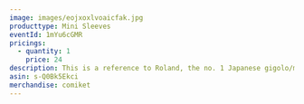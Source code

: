 ```yaml
---
image: images/eojxoxlvoaicfak.jpg
producttype: Mini Sleeves
eventId: 1mYu6cGMR
pricings:
  - quantity: 1
    price: 24
description: This is a reference to Roland, the no. 1 Japanese gigolo/male prostitute
asin: s-Q0Bk5Ekci
merchandise: comiket
---
```

